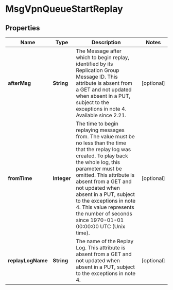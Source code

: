 
# MsgVpnQueueStartReplay

## Properties
Name | Type | Description | Notes
------------ | ------------- | ------------- | -------------
**afterMsg** | **String** | The Message after which to begin replay, identified by its Replication Group Message ID. This attribute is absent from a GET and not updated when absent in a PUT, subject to the exceptions in note 4. Available since 2.21. |  [optional]
**fromTime** | **Integer** | The time to begin replaying messages from. The value must be no less than the time that the replay log was created. To play back the whole log, this parameter must be omitted. This attribute is absent from a GET and not updated when absent in a PUT, subject to the exceptions in note 4. This value represents the number of seconds since 1970-01-01 00:00:00 UTC (Unix time). |  [optional]
**replayLogName** | **String** | The name of the Replay Log. This attribute is absent from a GET and not updated when absent in a PUT, subject to the exceptions in note 4. |  [optional]



